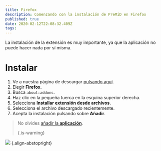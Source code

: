 ```yaml
---
title: Firefox
description: Comenzando con la instalación de PreMiD en Firefox
published: true
date: 2020-02-12T22:08:32.409Z
tags:
---
```


La instalación de la extensión es muy importante, ya que la aplicación no puede hacer nada por sí misma.

# Instalar
1. Ve a nuestra página de descargar [pulsando aquí](https://premid.app/downloads).
2. Elegir **Firefox**.
3. Busca `about:addons`.
4. Haz clic en la pequeña tuerca en la esquina superior derecha.
5. Selecciona **Installar extensión desde archivos**.
6. Selecciona el archivo descargado recientemente.
7. Acepta la instalación pulsando sobre **Añadir**.

> No olvides [añadir la **aplicación**](/install). 
> 
> {.is-warning}

![](https://img.icons8.com/color/2x/firefox.png) {.align-abstopright}